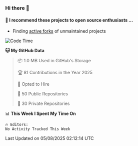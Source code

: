 ### Hi there 👋

#### :rocket: I recommend these projects to open source enthusiasts ...

* Finding [active forks](https://github.com/techgaun/active-forks) of unmaintained projects

<!--START_SECTION:waka-->
![Code Time](http://img.shields.io/badge/Code%20Time-1%2C345%20hrs%2058%20mins-blue)

**🐱 My GitHub Data** 

> 📦 1.0 MB Used in GitHub's Storage 
 > 
> 🏆 81 Contributions in the Year 2025
 > 
> 💼 Opted to Hire
 > 
> 📜 50 Public Repositories 
 > 
> 🔑 30 Private Repositories 
 > 
📊 **This Week I Spent My Time On** 

```text
🔥 Editors: 
No Activity Tracked This Week
```


 Last Updated on 05/08/2025 02:12:14 UTC
<!--END_SECTION:waka-->

<!--
**matfax/matfax** is a ✨ _special_ ✨ repository because its `README.md` (this file) appears on your GitHub profile.

Here are some ideas to get you started:

- 🔭 I’m currently working on ...
- 🌱 I’m currently learning ...
- 👯 I’m looking to collaborate on ...
- 🤔 I’m looking for help with ...
- 💬 Ask me about ...
- 📫 How to reach me: ...
- 😄 Pronouns: ...
- ⚡ Fun fact: ...
-->
